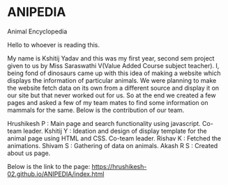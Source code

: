 # ANIPEDIA
Animal Encyclopedia

Hello to whoever is reading this.

My name is Kshitij Yadav and this was my first year, second sem project given to us by Miss Saraswathi V(Value Added Course subject teacher). I, being fond of dinosaurs came up with this idea of making a website which displays the information of particular animals. We were planning to make the website fetch data on its own from a different source and display it on our site but that never worked out for us. So at the end we created a few pages and asked a few of my team mates to find some information on mammals for the same. Below is the contribution of our team.

Hrushikesh P : Main page and search functionality using javascript. Co-team leader.
Kshitij Y    : Ideation and design of display template for the animal page using HTML and CSS. Co-team leader.
Rishav K     : Fetched the animations.
Shivam S     : Gathering of data on animals.
Akash R S    : Created about us page. 
 
Below is the link to the page:
  https://hrushikesh-02.github.io/ANIPEDIA/index.html

